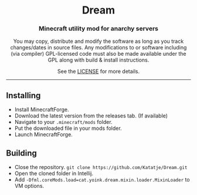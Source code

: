 <h1 align="center">Dream</h1>
<h3 align="center">Minecraft utility mod for anarchy servers</h3>

<p align="center">You may copy, distribute and modify the software as long as you track changes/dates in source files. Any modifications to or software including (via compiler) GPL-licensed code must also be made available under the GPL along with build & install instructions.</p>
<p align="center">See the <a href="LICENSE">LICENSE</a> for more details.</p>

---

## Installing

  - Install MinecraftForge.
  - Download the latest version from the releases tab. (If available)
  - Navigate to your `.minecraft/mods` folder.
  - Put the downloaded file in your mods folder.
  - Launch MinecraftForge.

## Building

  - Close the repository. `git clone https://github.com/Katatje/Dream.git`
  - Open the cloned folder in Intellij.
  - Add `-Dfml.coreMods.load=cat.yoink.dream.mixin.loader.MixinLoader` to VM options.  
